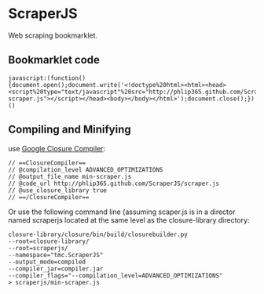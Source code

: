# ScraperJS #

Web scraping bookmarklet.

## Bookmarklet code ##

```
javascript:(function(){document.open();document.write('<!doctype%20html><html><head><script%20type="text/javascript"%20src="http://phlip365.github.com/ScraperJS/min-scraper.js"></script></head><body></body></html>');document.close();})()
```
 
## Compiling and Minifying ##

use [Google Closure Compiler](http://closure-compiler.appspot.com/home):

```
// ==ClosureCompiler==
// @compilation_level ADVANCED_OPTIMIZATIONS
// @output_file_name min-scraper.js
// @code_url http://phlip365.github.com/ScraperJS/scraper.js
// @use_closure_library true
// ==/ClosureCompiler==
```

Or use the following command line (assuming scaper.js is in a director named scraperjs located at the same level as the closure-library directory:
```
closure-library/closure/bin/build/closurebuilder.py 
--root=closure-library/ 
--root=scraperjs/ 
--namespace="tmc.ScraperJS" 
--output_mode=compiled 
--compiler_jar=compiler.jar 
--compiler_flags="--compilation_level=ADVANCED_OPTIMIZATIONS" 
> scraperjs/min-scraper.js
```